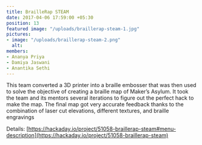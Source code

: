 ```yaml
---
title: BrailleRap STEAM
date: 2017-04-06 17:59:00 +05:30
position: 13
featured image: "/uploads/braillerap-steam-1.jpg"
pictures:
- image: "/uploads/braillerap-steam-2.png"
  alt:
members:
- Ananya Priya
- Damiya Jaswani
- Anantika Sethi
---
```


This team converted a 3D printer into a braille embosser that was then used to solve the objective of creating a braille map of Maker’s Asylum. It took the team and its mentors several iterations to figure out the perfect hack to make the map. The final map got very accurate feedback thanks to the combination of laser cut elevations, different textures, and braille engravings

Details: [https://hackaday.io/project/51058-braillerap-steam#menu-description](https://hackaday.io/project/51058-braillerap-steam)
